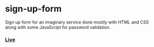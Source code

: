 # sign-up-form

Sign up form for an imaginary service done mostly with HTML and CSS along with some JavaScript for password validation.

### [Live](https://rkjames202.github.io/sign-up-form/)
